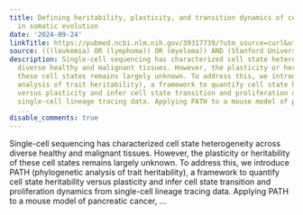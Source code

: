 ```yaml
---
title: Defining heritability, plasticity, and transition dynamics of cellular phenotypes
  in somatic evolution
date: '2024-09-24'
linkTitle: https://pubmed.ncbi.nlm.nih.gov/39317739/?utm_source=curl&utm_medium=rss&utm_campaign=pubmed-2&utm_content=1Rkszs2HVZ2RHP33OibaNFew6VK-LzjJWTD4GwmLlk8B-wCceh&fc=20220923065203&ff=20240925194805&v=2.18.0.post9+e462414
source: (((leukemia) OR (lymphoma)) OR (myeloma)) AND (Stanford University[Affiliation])
description: Single-cell sequencing has characterized cell state heterogeneity across
  diverse healthy and malignant tissues. However, the plasticity or heritability of
  these cell states remains largely unknown. To address this, we introduce PATH (phylogenetic
  analysis of trait heritability), a framework to quantify cell state heritability
  versus plasticity and infer cell state transition and proliferation dynamics from
  single-cell lineage tracing data. Applying PATH to a mouse model of pancreatic cancer,
  ...
disable_comments: true
---
```

Single-cell sequencing has characterized cell state heterogeneity across diverse healthy and malignant tissues. However, the plasticity or heritability of these cell states remains largely unknown. To address this, we introduce PATH (phylogenetic analysis of trait heritability), a framework to quantify cell state heritability versus plasticity and infer cell state transition and proliferation dynamics from single-cell lineage tracing data. Applying PATH to a mouse model of pancreatic cancer, ...